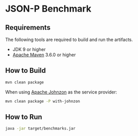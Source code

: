 # JSON-P Benchmark

## Requirements

The following tools are required to build and run the artifacts.
* JDK 9 or higher
* [Apache Maven] 3.6.0 or higher

## How to Build

```bash
mvn clean package
```

When using [Apache Johnzon] as the service provider:
```bash
mvn clean package -P with-johnzon
```

## How to Run

```bash
java -jar target/benchmarks.jar
```

[Apache Maven]: https://maven.apache.org/
[Apache Johnzon]: https://johnzon.apache.org/
